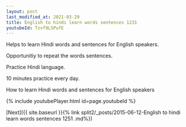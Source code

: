 ```yaml
---
layout: post
last_modified_at: 2021-03-29
title: English to hindi learn words sentences 1231 
youtubeId: Tzvf9LSPufE
---
```

 
 
Helps to learn Hindi words and sentences for English speakers.

Opportunitiy to repeat the words sentences. 

Practice Hindi language. 
 
10 minutes practice every day. 
 
How to learn Hindi words and sentences for English speakers 
 
{% include youtubePlayer.html id=page.youtubeId %}
 
 
[Next]({{ site.baseurl }}{% link  split2/_posts/2015-06-12-English to hindi learn words sentences 1251 .md%})
 

